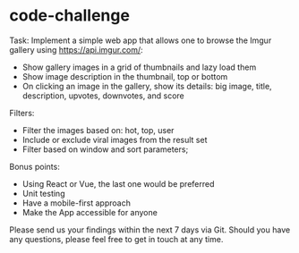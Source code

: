 # code-challenge

Task: Implement a simple web app that allows one to browse the Imgur gallery using https://api.imgur.com/:
* Show gallery images in a grid of thumbnails and lazy load them
* Show image description in the thumbnail, top or bottom
* On clicking an image in the gallery, show its details: big image, title, description, upvotes, downvotes, and score

Filters:
* Filter the images based on: hot, top, user
* Include or exclude viral images from the result set
* Filter based on window and sort parameters;

Bonus points:
* Using React or Vue, the last one would be preferred
* Unit testing
* Have a mobile-first approach
* Make the App accessible for anyone

Please send us your findings within the next 7 days via Git. Should you have any questions, please feel free to get in touch at any time.